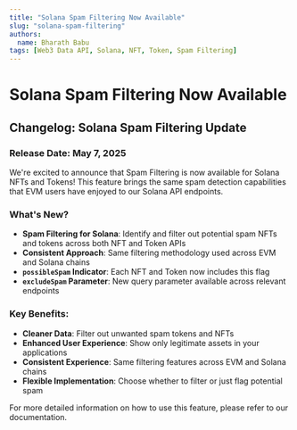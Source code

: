 ```yaml
---
title: "Solana Spam Filtering Now Available"
slug: "solana-spam-filtering"
authors:
  name: Bharath Babu
tags: [Web3 Data API, Solana, NFT, Token, Spam Filtering]
---
```


# Solana Spam Filtering Now Available

## Changelog: Solana Spam Filtering Update

### Release Date: May 7, 2025

We're excited to announce that Spam Filtering is now available for Solana NFTs and Tokens! This feature brings the same spam detection capabilities that EVM users have enjoyed to our Solana API endpoints.

### What's New?

- **Spam Filtering for Solana**: Identify and filter out potential spam NFTs and tokens across both NFT and Token APIs
- **Consistent Approach**: Same filtering methodology used across EVM and Solana chains
- **`possibleSpam` Indicator**: Each NFT and Token now includes this flag
- **`excludeSpam` Parameter**: New query parameter available across relevant endpoints

### Key Benefits:

- **Cleaner Data**: Filter out unwanted spam tokens and NFTs
- **Enhanced User Experience**: Show only legitimate assets in your applications
- **Consistent Experience**: Same filtering features across EVM and Solana chains
- **Flexible Implementation**: Choose whether to filter or just flag potential spam

For more detailed information on how to use this feature, please refer to our documentation.
